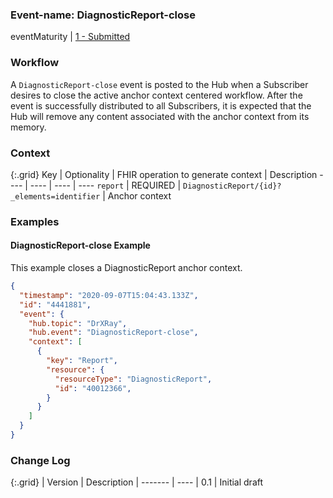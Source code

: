 ### Event-name: DiagnosticReport-close

eventMaturity | [1 - Submitted](3-1-2-eventmaturitymodel.html)

### Workflow

A `DiagnosticReport-close` event is posted to the Hub when a Subscriber desires to close the active anchor context centered workflow.  After the event is successfully distributed to all Subscribers, it is expected that the Hub will remove any content associated with the anchor context from its memory.

### Context

{:.grid}
Key | Optionality | FHIR operation to generate context | Description
---- | ---- | ---- | ----
`report` | REQUIRED | `DiagnosticReport/{id}?_elements=identifier` | Anchor context

### Examples

#### DiagnosticReport-close Example

This example closes a DiagnosticReport anchor context.

```json
{
  "timestamp": "2020-09-07T15:04:43.133Z",
  "id": "4441881",
  "event": {
    "hub.topic": "DrXRay",
    "hub.event": "DiagnosticReport-close",
    "context": [
      {
        "key": "Report",
        "resource": {
          "resourceType": "DiagnosticReport",
          "id": "40012366",
        }
      }
    ]
  }
}
```

### Change Log

{:.grid}
| Version | Description
| ------- | ----
| 0.1 | Initial draft
